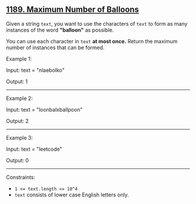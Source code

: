 ## [ 1189. Maximum Number of Balloons](https://leetcode.com/problems/maximum-number-of-balloons)

Given a string `text`, you want to use the characters of `text` to form as many instances of the word **"balloon"** as possible.

You can use each character in `text` **at most once.** Return the maximum number of instances that can be formed.

Example 1:

Input: text = "nlaebolko"

Output: 1

_________________________________
Example 2:

Input: text = "loonbalxballpoon"

Output: 2

_________________________________
Example 3:

Input: text = "leetcode"

Output: 0

________________________
Constraints:

* `1 <= text.length <= 10^4`
* `text` consists of lower case English letters only.

